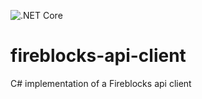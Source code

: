 ![.NET Core](https://github.com/trakx/fireblocks-api-client/workflows/.NET%20Core/badge.svg)


# fireblocks-api-client
C# implementation of a Fireblocks api client

